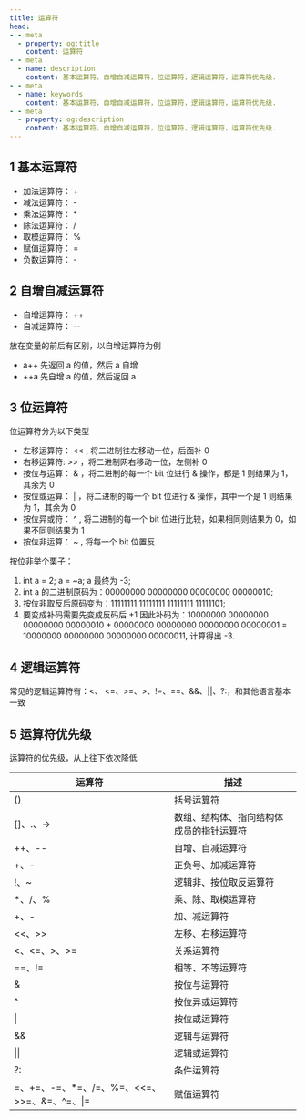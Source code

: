 ```yaml
---
title: 运算符
head:
- - meta
  - property: og:title
    content: 运算符
- - meta
  - name: description
    content: 基本运算符，自增自减运算符，位运算符，逻辑运算符，运算符优先级.
- - meta
  - name: keywords
    content: 基本运算符，自增自减运算符，位运算符，逻辑运算符，运算符优先级.
- - meta
  - property: og:description
    content: 基本运算符，自增自减运算符，位运算符，逻辑运算符，运算符优先级.
---
```


## 1 基本运算符

* 加法运算符： + 
* 减法运算符： - 
* 乘法运算符： * 
* 除法运算符： /
* 取模运算符： %
* 赋值运算符： =
* 负数运算符： -

## 2 自增自减运算符

* 自增运算符： ++
* 自减运算符： --

放在变量的前后有区别，以自增运算符为例

* a++ 先返回 a 的值，然后 a 自增
* ++a 先自增 a 的值，然后返回 a

## 3 位运算符

位运算符分为以下类型

* 左移运算符： <<  , 将二进制往左移动一位，后面补 0 
* 右移运算符:  >>  ，将二进制网右移动一位，左侧补 0
* 按位与运算：  &  ，将二进制的每一个 bit 位进行 & 操作，都是 1 则结果为 1，其余为 0
* 按位或运算：  |  ，将二进制的每一个 bit 位进行 & 操作，其中一个是 1 则结果为 1，其余为 0
* 按位异或符：  ^  , 将二进制的每一个 bit 位进行比较，如果相同则结果为 0，如果不同则结果为 1
* 按位非运算：  ~  , 将每一个 bit 位置反
    
按位非举个栗子：
1. int a = 2; a = ~a; a 最终为 -3;       
2. int a 的二进制原码为：00000000 00000000 00000000 00000010;    
3. 按位非取反后原码变为：11111111 11111111 11111111 11111101;    
4. 要变成补码需要先变成反码后 +1 因此补码为：10000000 00000000 00000000 00000010 + 00000000 00000000 00000000 00000001 = 10000000 00000000 00000000 00000011, 计算得出 -3.
    
## 4 逻辑运算符

常见的逻辑运算符有：<、 <=、>=、>、!=、==、&&、||、?:，和其他语言基本一致

## 5 运算符优先级

运算符的优先级，从上往下依次降低

| 运算符 | 描述 |
| --- | --- |
| () | 括号运算符 |
| []、.、-> | 数组、结构体、指向结构体成员的指针运算符 |
| ++、-- | 自增、自减运算符 |
| +、- | 正负号、加减运算符 |
| !、~ | 逻辑非、按位取反运算符 |
| *、/、% | 乘、除、取模运算符 |
| +、- | 加、减运算符 |
| <<、>> | 左移、右移运算符 |
| <、<=、>、>= | 关系运算符 |
| ==、!= | 相等、不等运算符 |
| & | 按位与运算符 |
| ^ | 按位异或运算符 |
| \| | 按位或运算符 |
| && | 逻辑与运算符 |
| \|\| | 逻辑或运算符 |
| ?: | 条件运算符 |
| =、+=、-=、*=、/=、%=、<<=、>>=、&=、^=、\|= | 赋值运算符 |
